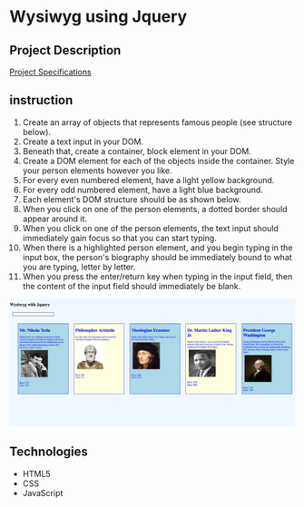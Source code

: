# Wysiwyg using Jquery

## Project Description
[Project Specifications](https://github.com/nashville-software-school/front-end-milestones/blob/master/2-single-page-applications/exercises/SP_JS_EVENT_LISTENERS_WYSIWYG.md)

## instruction

1. Create an array of objects that represents famous people (see structure below).
2. Create a text input in your DOM.
3. Beneath that, create a container, block element in your DOM.
4. Create a DOM element for each of the objects inside the container. Style your person elements however you like.
5. For every even numbered element, have a light yellow background.
6. For every odd numbered element, have a light blue background.
7. Each element's DOM structure should be as shown below.
8. When you click on one of the person elements, a dotted border should appear around it.
9. When you click on one of the person elements, the text input should immediately gain focus so that you can start typing.
10. When there is a highlighted person element, and you begin typing in the input box, the person's biography should be immediately bound to what you are typing, letter by letter.
11. When you press the enter/return key when typing in the input field, then the content of the input field should immediately be blank.

![Blog Screengrab](https://raw.githubusercontent.com/Sanyyouisf/WYSIWYG-Round-2/master/WysiwgJquery.png)

## Technologies

- HTML5
- CSS
- JavaScript